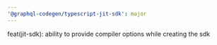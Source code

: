 ```yaml
---
'@graphql-codegen/typescript-jit-sdk': major
---
```


feat(jit-sdk): ability to provide compiler options while creating the sdk

